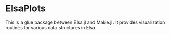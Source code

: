 # ElsaPlots
This is a glue package between Elsa.jl and Makie.jl. It provides visualization routines for various data structures in Elsa.
